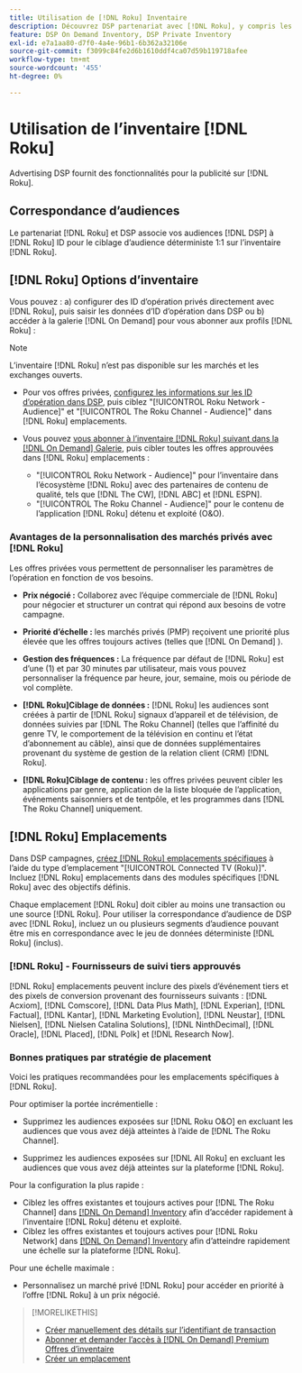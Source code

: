 ```yaml
---
title: Utilisation de [!DNL Roku] Inventaire
description: Découvrez DSP partenariat avec [!DNL Roku], y compris les options d’inventaire, les fournisseurs de suivi tiers approuvés et les bonnes pratiques pour les emplacements spécifiques à  [!DNL Roku].
feature: DSP On Demand Inventory, DSP Private Inventory
exl-id: e7a1aa80-d7f0-4a4e-96b1-6b362a32106e
source-git-commit: f3099c84fe2d6b1610ddf4ca07d59b119718afee
workflow-type: tm+mt
source-wordcount: '455'
ht-degree: 0%

---
```


# Utilisation de l’inventaire [!DNL Roku]

Advertising DSP fournit des fonctionnalités pour la publicité sur [!DNL Roku].

## Correspondance d’audiences

Le partenariat [!DNL Roku] et DSP associe vos audiences [!DNL DSP] à [!DNL Roku] ID pour le ciblage d’audience déterministe 1:1 sur l’inventaire [!DNL Roku].

## [!DNL Roku] Options d’inventaire

Vous pouvez : a) configurer des ID d’opération privés directement avec [!DNL Roku], puis saisir les données d’ID d’opération dans DSP ou b) accéder à la galerie [!DNL On Demand] pour vous abonner aux profils [!DNL Roku] :

>[!NOTE]
>
>L’inventaire [!DNL Roku] n’est pas disponible sur les marchés et les exchanges ouverts.

* Pour vos offres privées, [ configurez les informations sur les ID d’opération dans DSP](/help/dsp/inventory/deal-id-create.md), puis ciblez &quot;[!UICONTROL Roku Network - Audience]&quot; et &quot;[!UICONTROL The Roku Channel - Audience]&quot; dans [!DNL Roku] emplacements.<!-- Or do you target the deal ID?? I see those strings for Roku On Demand inventory. Clarify if all Roku private deals show up as one or the other of these in Roku Private inventory in Roku placement settings. -->

* Vous pouvez [vous abonner à l’inventaire  [!DNL Roku]  suivant dans la  [!DNL On Demand] Galerie](/help/dsp/inventory/on-demand-inventory-subscribe.md), puis cibler toutes les offres approuvées dans [!DNL Roku] emplacements :

   * &quot;[!UICONTROL Roku Network - Audience]&quot; pour l’inventaire dans l’écosystème [!DNL Roku] avec des partenaires de contenu de qualité, tels que [!DNL The CW], [!DNL ABC] et [!DNL ESPN].
   * &quot;[!UICONTROL The Roku Channel - Audience]&quot; pour le contenu de l’application [!DNL Roku] détenu et exploité (O&amp;O).

### Avantages de la personnalisation des marchés privés avec [!DNL Roku]

Les offres privées vous permettent de personnaliser les paramètres de l’opération en fonction de vos besoins.

* **Prix négocié :** Collaborez avec l’équipe commerciale de [!DNL Roku] pour négocier et structurer un contrat qui répond aux besoins de votre campagne.

* **Priorité d’échelle :** les marchés privés (PMP) reçoivent une priorité plus élevée que les offres toujours actives (telles que [!DNL On Demand] ).

* **Gestion des fréquences :** La fréquence par défaut de [!DNL Roku] est d’une (1) et par 30 minutes par utilisateur, mais vous pouvez personnaliser la fréquence par heure, jour, semaine, mois ou période de vol complète.<!-- Within the DSP placement settings? NO - you negotiate this with Roku, but Christine to confirm with Amanda whether you should be able to edit this in placement. -->

* **[!DNL Roku]Ciblage de données :** [!DNL Roku] les audiences sont créées à partir de [!DNL Roku] signaux d’appareil et de télévision, de données suivies par [!DNL The Roku Channel] (telles que l’affinité du genre TV, le comportement de la télévision en continu et l’état d’abonnement au câble), ainsi que de données supplémentaires provenant du système de gestion de la relation client (CRM) [!DNL Roku].

* **[!DNL Roku]Ciblage de contenu :** les offres privées peuvent cibler les applications par genre, application de la liste bloquée de l’application, événements saisonniers et de tentpôle, et les programmes dans [!DNL The Roku Channel] uniquement.

## [!DNL Roku] Emplacements

Dans DSP campagnes, [créez [!DNL Roku] emplacements spécifiques](/help/dsp/campaign-management/placements/placement-create.md) à l’aide du type d’emplacement &quot;[!UICONTROL Connected TV (Roku)]&quot;. Incluez [!DNL Roku] emplacements dans des modules spécifiques [!DNL Roku] avec des objectifs définis.

Chaque emplacement [!DNL Roku] doit cibler au moins une transaction ou une source [!DNL Roku]. Pour utiliser la correspondance d’audience de DSP avec [!DNL Roku], incluez un ou plusieurs segments d’audience pouvant être mis en correspondance avec le jeu de données déterministe [!DNL Roku] (inclus).

### [!DNL Roku] - Fournisseurs de suivi tiers approuvés

[!DNL Roku] emplacements peuvent inclure des pixels d’événement tiers et des pixels de conversion provenant des fournisseurs suivants : [!DNL Acxiom], [!DNL Comscore], [!DNL Data Plus Math], [!DNL Experian], [!DNL Factual], [!DNL Kantar], [!DNL Marketing Evolution], [!DNL Neustar], [!DNL Nielsen], [!DNL Nielsen Catalina Solutions], [!DNL NinthDecimal], [!DNL Oracle], [!DNL Placed], [!DNL Polk] et [!DNL Research Now].

### Bonnes pratiques par stratégie de placement

Voici les pratiques recommandées pour les emplacements spécifiques à [!DNL Roku].

Pour optimiser la portée incrémentielle :

* Supprimez les audiences exposées sur [!DNL Roku O&O] en excluant les audiences que vous avez déjà atteintes à l’aide de [!DNL The Roku Channel].

* Supprimez les audiences exposées sur [!DNL All Roku] en excluant les audiences que vous avez déjà atteintes sur la plateforme [!DNL Roku].

Pour la configuration la plus rapide :

* Ciblez les offres existantes et toujours actives pour [!DNL The Roku Channel] dans [[!DNL On Demand] Inventory](/help/dsp/inventory/on-demand-inventory-subscribe.md) afin d’accéder rapidement à l’inventaire [!DNL Roku] détenu et exploité.
* Ciblez les offres existantes et toujours actives pour [!DNL Roku Network] dans [[!DNL On Demand] Inventory](/help/dsp/inventory/on-demand-inventory-subscribe.md) afin d’atteindre rapidement une échelle sur la plateforme [!DNL Roku].

Pour une échelle maximale :

* Personnalisez un marché privé [!DNL Roku] pour accéder en priorité à l’offre [!DNL Roku] à un prix négocié.

>[!MORELIKETHIS]
>
>* [Créer manuellement des détails sur l’identifiant de transaction](/help/dsp/inventory/deal-id-create.md)
> * [Abonner et demander l’accès à [!DNL On Demand] Premium Offres d’inventaire](/help/dsp/inventory/on-demand-inventory-subscribe.md)
>* [Créer un emplacement](/help/dsp/campaign-management/placements/placement-create.md)
